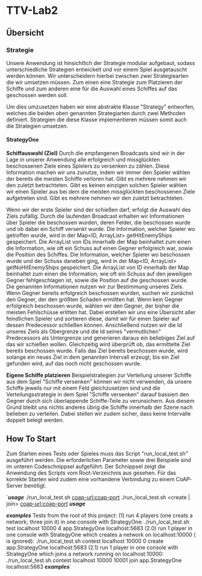 # TTV-Lab2

## Übersicht
### Strategie
Unsere Anwendung ist hinsichtlich der Strategie modular aufgebaut, sodass unterschiedliche Strategien entwickelt und vor einem Spiel ausgetauscht werden können. Wir unterscheidern hierbei zwischen zwei Strategiearten die wir umsetzen müssen. Zum einen eine Strategie zum Platzieren der Schiffe und zum anderen eine für die Auswahl eines Schiffes auf das geschossen werden soll. 

Um dies umzusetzen haben wir eine abstrakte Klasse "Strategy" entworfen, welches die beiden oben genannten Strategiarten durch zwei Methoden definiert. Strategien die diese Klasse implementieren müssen somit auch die Strategien umsetzen.

#### StrategyOne 
**Schiffauswahl (Ziel)**
Durch die empfangenen Broadcasts sind wir in der Lage in unserer Anwendung alle erfolgreich und missglückten beschossenen Ziele eines Spielers zu versenken zu zählen. Diese Information machen wir uns zunutze, indem wir immer den Spieler wählen der bereits die meisten Schiffe verloren hat. Gibt es mehrere nehmen wir den zuletzt betrachteten. Gibt es keinen einzigen solchen Spieler wählen wir einen Spieler aus bei dem die meisten missglückten beschossenen Ziele aufgetreten sind. Gibt es mehrere nehmen wir den zuletzt betrachteten. 

Wenn wir der erste Spieler sind der schießen darf, erfolgt die Auswahl des Ziels zufällig.
Durch die laufenden Broadcast erhalten wir Informationen über Spieler die beschossen wurden, deren Felder, die beschossen wurde und ob dabei ein Schiff versenkt wurde.
Die Information, welcher Spieler wo getroffen wurde, wird in der Map<ID, ArrayList<ID>> getHitEnemyShips gespeichert. Die ArrayList von IDs innerhalb der Map beinhaltet zum einen die Information, wie oft ein Schuss auf einen Gegner erfolgreich war, sowie die Position des Schiffes.
Die Information, welcher Spieler wo beschossen wurde und der Schuss daneben ging, wird in der Map<ID, ArrayList<ID>> getNoHitEnemyShips gespeichert. Die ArrayList von ID innerhalb der Map beinhaltet zum einen die Information, wie oft ein Schuss auf den jeweiligen Gegner fehlgeschlagen ist, sowie die Position auf die geschossen wurde.
Die genannten Informationen nutzen wir zur Bestimmung unseres Ziels. Wenn Gegner bereits erfolgreich beschossen wurden, suchen wir zunächst den Gegner, der den größten Schaden ermlitten hat. Wenn kein Gegner erfolgreich beschossen wurde, wählen wir den Gegner, der bisher die meisten Fehlschüsse erlitten hat.
Dabei erstellen wir uns eine Übersicht aller feindlichen Spieler und sortieren diese, damit wir für einen Spieler auf dessen Predecessor schließen können.
Anschließend nutzen wir die Id unseres Ziels als Obergrenze und die Id seines "vermutlichen" Predecessors als Untergrenze und generieren daraus ein beliebiges Ziel auf das wir schießen wollen. Gleichzeitig wird überprüft ob, das ermittelte Ziel bereits beschossen wurde. Falls das Ziel bereits beschossen wurde, wird solange ein neues Ziel in dem genannten Intervall erzeugt, bis ein Ziel gefunden wird, auf das noch nicht geschossen wurde.

**Eigene Schiffe platzieren**
Beispielstrategien zur Verteilung unserer Schiffe aus dem Spiel "Schiffe versenken" können wir nicht verwenden, da unsere Schiffe jeweils nur mit einem Feld gleichzusetzen sind und die Verteilungsstrategie in dem Spiel "Schiffe versenken" darauf bassiert den Gegner durch sich überlappende Schiffe-Teile zu verunsichern. Aus diesem Grund bleibt uns nichts anderes übrig die Schiffe innerhalb der Szene nach belieben zu verteilen. Dabei stellen wir zudem sicher, dass keine Intervalle doppelt belegt werden.

## How To Start
Zum Starten eines Tests oder Spieles muss das Script "run_local_test.sh" ausgeführt werden. Die erforderlichen Parameter sowie drei Beispiele sind im unteren Codeschnippsel aufgeführt. Der Schnippsel zeigt die Anwendung des Scripts vom Root-Verzeichnis aus gesehen. Für das korrekte Starten wird zudem eine vorhandene Verbindung zu einem CoAP-Server benötigt.

`*****************************usage*****************************
./run_local_test.sh <test> <chord-url> <chord-port> <number-of-test-threads> <name-of-strategy> <coap-url:coap-port>
./run_local_test.sh <contest> <chord-url> <chord-port> <own-port> <create | join> <name-of-strategy> <coap-url:coap-port>
*****************************usage*****************************

*****************************examples*****************************
Tests from the root of this project:
(1) run 4 players (one creats a network; three join it) in one console with StrategyOne:
      ./run_local_test.sh test localhost 10000 4 app.StrategyOne localhost:5683
(2.0) run 1 player in one console with StrategyOne which creates a network on localhost:10000 (<own-port> is ignored):
      ./run_local_test.sh contest localhost 10000 0 create app.StrategyOne localhost:5683
(2.1) run 1 player in one console with StrategyOne which joins a network running on localhost:10000:
      ./run_local_test.sh contest localhost 10000 10001 join app.StrategyOne localhost:5683
*****************************examples*****************************`
